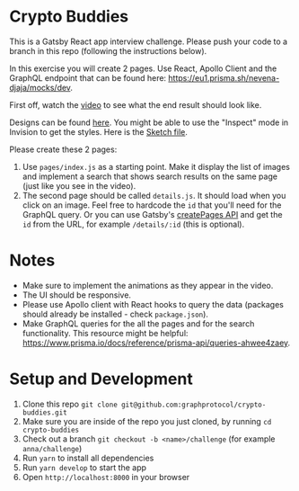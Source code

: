 # Crypto Buddies

This is a Gatsby React app interview challenge. Please push your code to a branch in this repo (following the instructions below).

In this exercise you will create 2 pages. Use React, Apollo Client and the GraphQL endpoint that can be found here: https://eu1.prisma.sh/nevena-djaja/mocks/dev.

First off, watch the [video](https://storage.googleapis.com/graph-web/Crypto%20Buddies.mp4) to see what the end result should look like.

Designs can be found [here](https://invis.io/9YVZX88EA7R). You might be able to use the "Inspect" mode in Invision to get the styles. Here is the [Sketch file](https://storage.googleapis.com/graph-web/Crypto%20Buddies.sketch).

Please create these 2 pages:

1. Use `pages/index.js` as a starting point. Make it display the list of images and implement a search that shows search results on the same page (just like you see in the video).
2. The second page should be called `details.js`. It should load when you click on an image. Feel free to hardcode the `id` that you'll need for the GraphQL query. Or you can use Gatsby's [createPages API](https://www.gatsbyjs.org/docs/node-apis/#createPages) and get the `id` from the URL, for example `/details/:id` (this is optional).

# Notes

- Make sure to implement the animations as they appear in the video.
- The UI should be responsive.
- Please use Apollo client with React hooks to query the data (packages should already be installed - check `package.json`).
- Make GraphQL queries for the all the pages and for the search functionality. This resource might be helpful: https://www.prisma.io/docs/reference/prisma-api/queries-ahwee4zaey.

# Setup and Development

1. Clone this repo `git clone git@github.com:graphprotocol/crypto-buddies.git`
2. Make sure you are inside of the repo you just cloned, by running `cd crypto-buddies`
3. Check out a branch `git checkout -b <name>/challenge` (for example `anna/challenge`)
4. Run `yarn` to install all dependencies
5. Run `yarn develop` to start the app
6. Open `http://localhost:8000` in your browser
